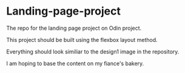 # Landing-page-project
The repo for the landing page project on Odin project.

This project should be built using the flexbox layout method.

Everything should look similiar to the design1 image in the repository.

I am hoping to base the content on my fiance's bakery.


